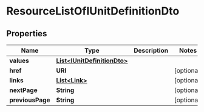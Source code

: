 

# ResourceListOfIUnitDefinitionDto


## Properties

| Name | Type | Description | Notes |
|------------ | ------------- | ------------- | -------------|
|**values** | [**List&lt;IUnitDefinitionDto&gt;**](IUnitDefinitionDto.md) |  |  |
|**href** | **URI** |  |  [optional] |
|**links** | [**List&lt;Link&gt;**](Link.md) |  |  [optional] |
|**nextPage** | **String** |  |  [optional] |
|**previousPage** | **String** |  |  [optional] |




